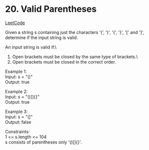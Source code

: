 # 20. Valid Parentheses

[LeetCode](https://leetcode.cn/problems/3sum)

Given a string s containing just the characters '(', ')', '{', '}', '[' and ']', determine if the input string is valid.

An input string is valid if:\
1. Open brackets must be closed by the same type of brackets.\
2. Open brackets must be closed in the correct order.


Example 1:\
Input: s = "()"\
Output: true

Example 2:\
Input: s = "()[]{}"\
Output: true

Example 3:\
Input: s = "(]"\
Output: false

Constraints:\
1 <= s.length <= 104\
s consists of parentheses only '()[]{}'.
